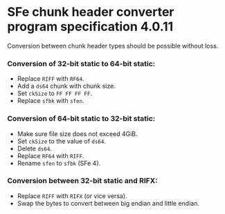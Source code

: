 # SFe chunk header converter program specification 4.0.11

Conversion between chunk header types should be possible without loss.

### Conversion of 32-bit static to 64-bit static:

- Replace `RIFF` with `RF64`.
- Add a `ds64` chunk with chunk size.
- Set `ckSize` to `FF FF FF FF`.
- Replace `sfbk` with `sfen`.

### Conversion of 64-bit static to 32-bit static:

- Make sure file size does not exceed 4GiB.
- Set `ckSize` to the value of `ds64`.
- Delete `ds64`.
- Replace `RF64` with `RIFF`.
- Rename `sfen` to `sfbk` (SFe 4).

### Conversion between 32-bit static and RIFX:

- Replace `RIFF` with `RIFX` (or vice versa).
- Swap the bytes to convert between big endian and little endian.
